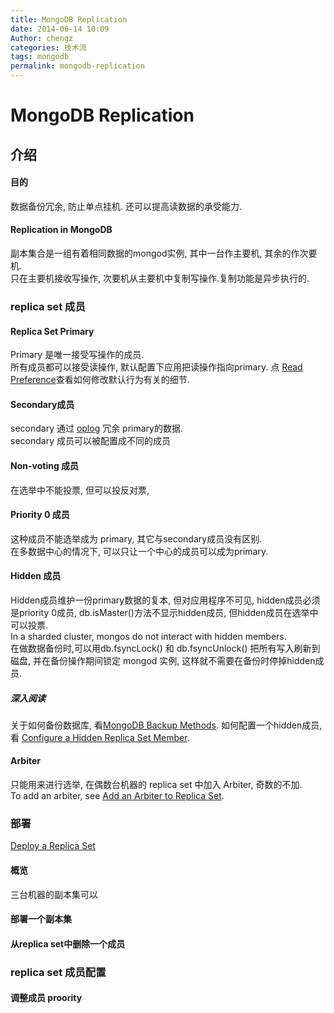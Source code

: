 ```yaml
---
title: MongoDB Replication
date: 2014-06-14 10:09
Author: chengz
categories: 技术流
tags: mongodb
permalink: mongodb-replication
---
```


MongoDB Replication
===================

## 介绍

#### 目的

数据备份冗余, 防止单点挂机. 还可以提高读数据的承受能力.

#### Replication in MongoDB

副本集合是一组有着相同数据的mongod实例, 其中一台作主要机,
其余的作次要机.  
只在主要机接收写操作, 次要机从主要机中复制写操作.复制功能是异步执行的.

### replica set 成员

#### Replica Set Primary

Primary 是唯一接受写操作的成员.  
所有成员都可以接受读操作, 默认配置下应用把读操作指向primary. 点 [Read
Preference](http://docs.mongodb.org/manual/core/read-preference/)查看如何修改默认行为有关的细节.

#### Secondary成员

secondary 通过
[oplog](http://docs.mongodb.org/manual/core/replica-set-oplog/) 冗余
primary的数据.  
secondary 成员可以被配置成不同的成员

#### Non-voting 成员

在选举中不能投票, 但可以投反对票,

#### Priority 0 成员

这种成员不能选举成为 primary, 其它与secondary成员没有区别.  
在多数据中心的情况下, 可以只让一个中心的成员可以成为primary.

#### Hidden 成员

Hidden成员维护一份primary数据的复本, 但对应用程序不可见,
hidden成员必须是priority 0成员, db.isMaster()方法不显示hidden成员,
但hidden成员在选举中可以投票.  
In a sharded cluster, mongos do not interact with hidden members.  
在做数据备份时,可以用db.fsyncLock() 和 db.fsyncUnlock()
把所有写入刷新到磁盘, 并在备份操作期间锁定 mongod 实例,
这样就不需要在备份时停掉hidden成员.

##### 深入阅读

关于如何备份数据库, 看[MongoDB Backup Methods](http://docs.mongodb.org/manual/core/backups/).
如何配置一个hidden成员, 看 [Configure a Hidden Replica Set Member](http://docs.mongodb.org/manual/tutorial/configure-a-hidden-replica-set-member/).

#### Arbiter

只能用来进行选举, 在偶数台机器的 replica set 中加入 Arbiter,
奇数的不加.  
To add an arbiter, see [Add an Arbiter to Replica Set](http://docs.mongodb.org/manual/tutorial/add-replica-set-arbiter/).

### 部署

[Deploy a Replica Set](http://docs.mongodb.org/manual/tutorial/deploy-replica-set/)

#### 概览

三台机器的副本集可以

#### 部署一个副本集

#### 从replica set中删除一个成员

### replica set 成员配置

#### 调整成员 proority
